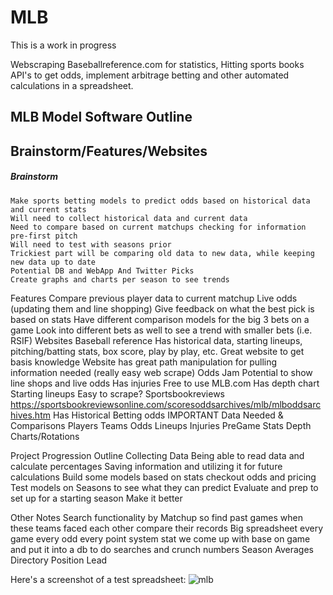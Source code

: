 # MLB

This is a work in progress

Webscraping Baseballreference.com for statistics, Hitting sports books API's to get odds, implement arbitrage betting and other automated calculations in a spreadsheet.




## MLB Model Software Outline

## Brainstorm/Features/Websites
   ##### Brainstorm
    Make sports betting models to predict odds based on historical data and current stats
    Will need to collect historical data and current data
    Need to compare based on current matchups checking for information pre-first pitch
    Will need to test with seasons prior
    Trickiest part will be comparing old data to new data, while keeping new data up to date
    Potential DB and WebApp And Twitter Picks
    Create graphs and charts per season to see trends
  Features
    Compare previous player data to current matchup
    Live odds (updating them and line shopping)
    Give feedback on what the best pick is based on stats
    Have different comparison models for the big 3 bets on a game
    Look into different bets as well to see a trend with smaller bets (i.e. RSIF)
  Websites
    Baseball reference
      Has historical data, starting lineups, pitching/batting stats, box score, play by play, etc.
      Great website to get basis knowledge
      Website has great path manipulation for pulling information needed (really easy web scrape)
    Odds Jam
      Potential to show line shops and live odds
      Has injuries
      Free to use
    MLB.com
      Has depth chart
      Starting lineups
      Easy to scrape?
    Sportsbookreviews
      https://sportsbookreviewsonline.com/scoresoddsarchives/mlb/mlboddsarchives.htm
      Has Historical Betting odds IMPORTANT
  Data Needed & Comparisons
    Players
    Teams
    Odds
    Lineups
    Injuries
    PreGame Stats
    Depth Charts/Rotations


Project Progression Outline
  Collecting Data
  Being able to read data and calculate percentages
  Saving information and utilizing it for future calculations
  Build some models based on stats checkout odds and pricing
  Test models on Seasons to see what they can predict
  Evaluate and prep to set up for a starting season
  Make it better$$$$


Other Notes
  Search functionality by Matchup so find past games when these teams faced each other compare their records
  Big spreadsheet every game every odd every point system stat we come up with base on game and put it into a db to do searches and crunch numbers
  Season Averages Directory
  Position Lead

Here's a screenshot of a test spreadsheet:
![mlb](https://user-images.githubusercontent.com/52512047/218917221-d0a55f19-0e8f-43ac-8517-dd4f5d431008.png)

